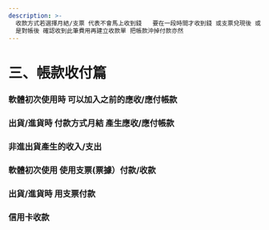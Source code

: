 ```yaml
---
description: >-
  收款方式若選擇月結/支票 代表不會馬上收到錢   要在一段時間才收到錢 或支票兌現後 或信用卡用【沖帳】後確認該出貨單已經收到錢所以 沖帳的使用時機
  是對帳後 確認收到此筆費用再建立收款單 把帳款沖掉付款亦然
---
```


# 三、帳款收付篇

### 軟體初次使用時 可以加入之前的應收/應付帳款

### 出貨/進貨時 付款方式月結 產生應收/應付帳款

### 非進出貨產生的收入/支出

### 軟體初次使用 使用支票\(票據）付款/收款

### 出貨/進貨時  用支票付款

### 信用卡收款

